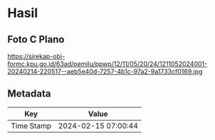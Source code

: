 # Hasil

## Foto C Plano

https://sirekap-obj-formc.kpu.go.id/63ad/pemilu/ppwp/12/11/05/20/24/1211052024001-20240214-220517--aeb5e40d-7257-4b1c-97a2-9a1733cf0169.jpg


## Metadata

| Key        | Value               |
| ---------- | ------------------- |
| Time Stamp | 2024-02-15 07:00:44 |



